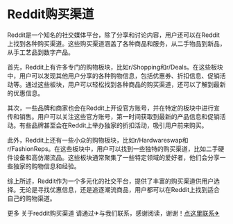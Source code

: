 # Reddit购买渠道

Reddit是一个知名的社交媒体平台，除了分享和讨论内容，用户还可以在Reddit上找到各种购买渠道。这些购买渠道涵盖了各种商品和服务，从二手物品到新品，从手工艺品到数字产品。

首先，Reddit上有许多专门的购物板块，比如r/Shopping和r/Deals。在这些板块中，用户可以发现其他用户分享的各种购物信息，包括优惠券、折扣信息、促销活动等。通过这些板块，用户可以轻松找到各种商品的购买渠道，还可以了解到最新的优惠信息。

其次，一些品牌和商家也会在Reddit上开设官方账号，并在特定的板块中进行宣传和销售。用户可以关注这些官方账号，第一时间获取到最新的产品信息和促销活动。有些品牌甚至会在Reddit上举办独家的折扣活动，吸引用户前来购买。

此外，Reddit上还有一些小众的购物板块，比如r/Hardwareswap和r/FashionReps。在这些板块中，用户可以找到一些独特的购买渠道，比如二手硬件设备和高仿潮流品。这些板块通常聚集了一些特定领域的爱好者，他们会分享一些独家的购物信息和经验。

综上所述，Reddit作为一个多元化的社交平台，提供了丰富的购买渠道供用户选择。无论是寻找优惠信息，还是追逐潮流商品，用户都可以在Reddit上找到适合自己的购物渠道。

更多 关于reddit购买渠道 请通过✈与我们联系，感谢阅读，谢谢！[点这里联系✈](https://abc.k02.cc)